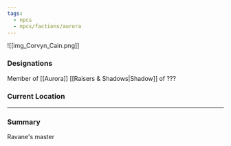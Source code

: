 ```yaml
---
tags:
  - npcs
  - npcs/factions/aurora
---
```

![[img_Corvyn_Cain.png]]

### Designations
Member of [[Aurora]]
[[Raisers & Shadows|Shadow]] of ???
### Current Location


___
### Summary
Ravane's master



